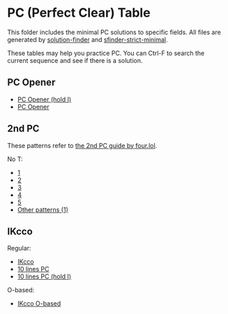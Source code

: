 PC (Perfect Clear) Table
=========================

This folder includes the minimal PC solutions to specific fields. All files are generated by [solution-finder](https://github.com/knewjade/solution-finder) and [sfinder-strict-minimal](https://github.com/eight04/sfinder-strict-minimal).

These tables may help you practice PC. You can Ctrl-F to search the current sequence and see if there is a solution.

PC Opener
---------

* [PC Opener (hold I)](pc-opener.md)
* [PC Opener](pc-opener-no-hold.md)

2nd PC
------

These patterns refer to [the 2nd PC guide by four.lol](https://four.lol/perfect-clears/2nd).

No T:

* [1](2nd-pc-no-t-1.md)
* [2](2nd-pc-no-t-2.md)
* [3](2nd-pc-no-t-3.md)
* [4](2nd-pc-no-t-4.md)
* [5](2nd-pc-no-t-5.md)
* [Other patterns (1)](2nd-pc-no-t-6.md)

IKcco
-----

Regular:

* [IKcco](ikcco.md)
* [10 lines PC](ikcco-10-lines.md)
* [10 lines PC (hold I)](ikcco-10-lines-i-top.md)

O-based:

* [IKcco O-based](ikcco-o-based.md)
